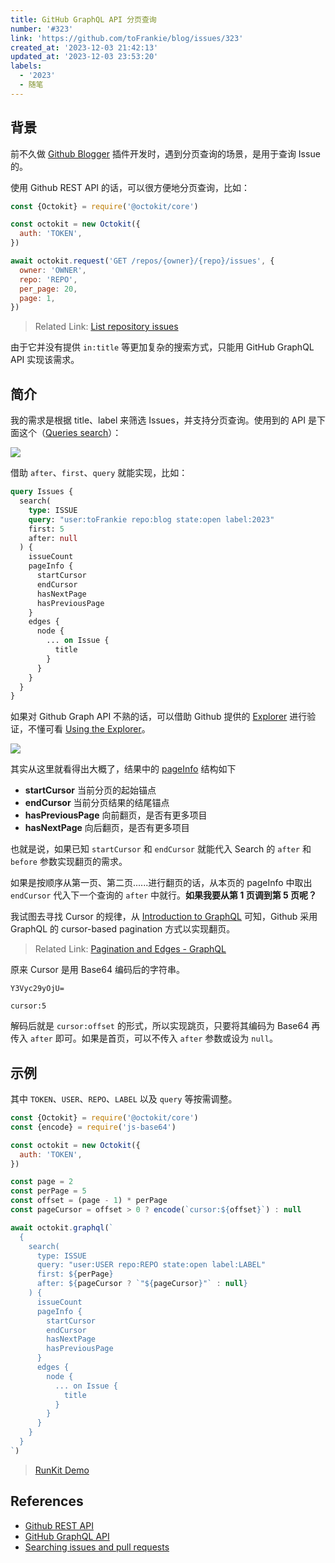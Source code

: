 ```yaml
---
title: GitHub GraphQL API 分页查询
number: '#323'
link: 'https://github.com/toFrankie/blog/issues/323'
created_at: '2023-12-03 21:42:13'
updated_at: '2023-12-03 23:53:20'
labels:
  - '2023'
  - 随笔
---
```

## 背景

前不久做 [Github Blogger](https://github.com/toFrankie/github-blogger) 插件开发时，遇到分页查询的场景，是用于查询 Issue 的。

使用 Github REST API 的话，可以很方便地分页查询，比如：

```js
const {Octokit} = require('@octokit/core')

const octokit = new Octokit({
  auth: 'TOKEN',
})

await octokit.request('GET /repos/{owner}/{repo}/issues', {
  owner: 'OWNER',
  repo: 'REPO',
  per_page: 20,
  page: 1,
})
```

> Related Link: [List repository issues](https://docs.github.com/en/rest/issues/issues?apiVersion=2022-11-28#list-repository-issues)

由于它并没有提供 `in:title` 等更加复杂的搜索方式，只能用 GitHub GraphQL API 实现该需求。

## 简介

我的需求是根据 title、label 来筛选 Issues，并支持分页查询。使用到的 API 是下面这个（[Queries search](https://docs.github.com/en/graphql/reference/queries#search)）：


![](https://cdn.jsdelivr.net/gh/toFrankie/blog@main/images/2023/12/1701612821593.png)


借助 `after`、`first`、`query` 就能实现，比如：

```graphql
query Issues {
  search(
    type: ISSUE
    query: "user:toFrankie repo:blog state:open label:2023"
    first: 5
    after: null
  ) {
    issueCount
    pageInfo {
      startCursor
      endCursor
      hasNextPage
      hasPreviousPage
    }
    edges {
      node {
        ... on Issue {
          title
        }
      }
    }
  }
}
```

如果对 Github Graph API 不熟的话，可以借助 Github 提供的 [Explorer](https://docs.github.com/en/graphql/overview/explorer) 进行验证，不懂可看 [Using the Explorer](https://docs.github.com/en/graphql/guides/using-the-explorer)。

![](https://cdn.jsdelivr.net/gh/toFrankie/blog@main/images/2023/12/1701614411624.png)

其实从这里就看得出大概了，结果中的 [pageInfo](https://docs.github.com/en/graphql/reference/objects#pageinfo) 结构如下

- **startCursor** 当前分页的起始锚点
- **endCursor** 当前分页结果的结尾锚点
- **hasPreviousPage** 向前翻页，是否有更多项目
- **hasNextPage** 向后翻页，是否有更多项目

也就是说，如果已知 `startCursor` 和 `endCursor` 就能代入 Search 的 `after` 和 `before` 参数实现翻页的需求。

如果是按顺序从第一页、第二页......进行翻页的话，从本页的 pageInfo 中取出 `endCursor` 代入下一个查询的 `after` 中就行。**如果我要从第 1 页调到第 5 页呢？**

我试图去寻找 Cursor 的规律，从 [Introduction to GraphQL](https://docs.github.com/en/graphql/guides/introduction-to-graphql#edge) 可知，Github 采用 GraphQL 的 cursor-based pagination 方式以实现翻页。

> Related Link: [Pagination and Edges - GraphQL](https://graphql.org/learn/pagination/#pagination-and-edges)

原来 Cursor 是用 Base64 编码后的字符串。

```text
Y3Vyc29yOjU=
```

```text
cursor:5
```

解码后就是 `cursor:offset` 的形式，所以实现跳页，只要将其编码为 Base64 再传入 `after` 即可。如果是首页，可以不传入 `after` 参数或设为 `null`。

## 示例

其中 `TOKEN`、`USER`、`REPO`、`LABEL` 以及 `query` 等按需调整。

```js
const {Octokit} = require('@octokit/core')
const {encode} = require('js-base64')

const octokit = new Octokit({
  auth: 'TOKEN',
})

const page = 2
const perPage = 5
const offset = (page - 1) * perPage
const pageCursor = offset > 0 ? encode(`cursor:${offset}`) : null

await octokit.graphql(`
  {
    search(
      type: ISSUE
      query: "user:USER repo:REPO state:open label:LABEL"
      first: ${perPage}
      after: ${pageCursor ? `"${pageCursor}"` : null}
    ) {
      issueCount
      pageInfo {
        startCursor
        endCursor
        hasNextPage
        hasPreviousPage
      }
      edges {
        node {
          ... on Issue {
            title
          }
        }
      }
    }
  }
`)
```

> [RunKit Demo](https://runkit.com/embed/x6xyzx9i858x)


## References

- [Github REST API](https://docs.github.com/en/rest?apiVersion=2022-11-28)
- [GitHub GraphQL API](https://docs.github.com/en/graphql)
- [Searching issues and pull requests](https://docs.github.com/en/search-github/searching-on-github/searching-issues-and-pull-requests)
